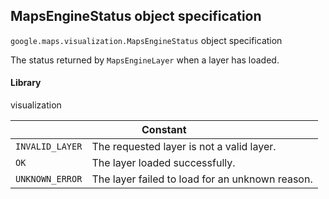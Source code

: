 <h2 id="MapsEngineStatus">
MapsEngineStatus
object specification
</h2><p>
<code><span itemprop="path">google.maps.visualization</span>.<span itemprop="name">MapsEngineStatus</span></code>
object specification
</p><p>The status returned by <code>MapsEngineLayer</code> when a layer has loaded.</p><h4>Library</h4><p>visualization</p><table class="constants responsive" summary="object MapsEngineStatus - Constants">
<thead>
<tr><th colspan="2">Constant</th>
</tr></thead>
<tbody>
<tr>
<td><code>INVALID_LAYER</code></td>
<td>The requested layer is not a valid layer.</td>
</tr>
<tr>
<td><code>OK</code></td>
<td>The layer loaded successfully.</td>
</tr>
<tr>
<td><code>UNKNOWN_ERROR</code></td>
<td>The layer failed to load for an unknown reason.</td>
</tr>
</tbody>
</table>